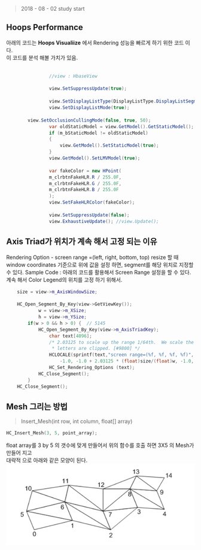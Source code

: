 ﻿> 2018 - 08 - 02 study start

## Hoops Performance

아래의 코드는 **Hoops Visualiize** 에서 Rendering 성능을 빠르게 하기 위한 코드 이다.</br>
이 코드를 분석 해볼 가치가 있음.

```cs

				//view : HbaseView
                
                view.SetSuppressUpdate(true);
                
                view.SetDisplayListType(DisplayListType.DisplayListSegment);
                view.SetDisplayListMode(true);

		view.SetOcclusionCullingMode(false, true, 50);
                var oldStaticModel = view.GetModel().GetStaticModel();
            	if (m_bStaticModel != oldStaticModel)
            	{
                	view.GetModel().SetStaticModel(true);
            	}
                view.GetModel().SetLMVModel(true);
                
                var fakeColor = new HPoint(
                m_clrbtnFakeHLR.R / 255.0F,
                m_clrbtnFakeHLR.G / 255.0F,
                m_clrbtnFakeHLR.B / 255.0F
            	);
            	view.SetFakeHLRColor(fakeColor);
                
                view.SetSuppressUpdate(false);
                view.ExhaustiveUpdate(); //view.Update();
```

## Axis Triad가 위치가 계속 해서 고정 되는 이유

Rendering Option - screen range =(left, right, bottom, top)
resize 할 때 window coordinates 기준으로 위에 값을 설정 하면, segment를 해당 위치로 지정할 수 있다.
Sample Code : 아래의 코드를 활용해서 Screen Range 설정을 할 수 있다. 계속 해서 Color Legend의 위치를 고정 하기 위해서.
```cpp
	size = view->m_AxisWindowSize;

	HC_Open_Segment_By_Key(view->GetViewKey());
			w = view->m_XSize;
			h = view->m_YSize;		
		if(w > 0 && h > 0) {  // 5145
			HC_Open_Segment_By_Key(view->m_AxisTriadKey);
				char text[4096];
				/* 2.03125 to scale up the range 1/64th.  We scale the axis triad down 1/64th to make sure none of the
				 * letters are clipped. [#9800] */
				HCLOCALE(sprintf(text,"screen range=(%f, %f, %f, %f)",
					-1.0, -1.0 + 2.03125 * (float)size/(float)w, -1.0, -1.0 + 2.03125 * (float)size/(float)h));
				HC_Set_Rendering_Options (text);
			HC_Close_Segment();
		}
	HC_Close_Segment();
```

## Mesh 그리는 방법
> Insert_Mesh(int row, int column, float[] array)

```cpp
HC_Insert_Mesh(3, 5, point_array);
```
float array를 3 by 5 의 갯수에 맞게 만들어서 위의 함수를 호출 하면 3X5 의 Mesh가 만들어 지고</br>
대략적 으로 아래와 같은 모양이 된다.</br>
![MeshImage](Image/meshArrayImg.png)

